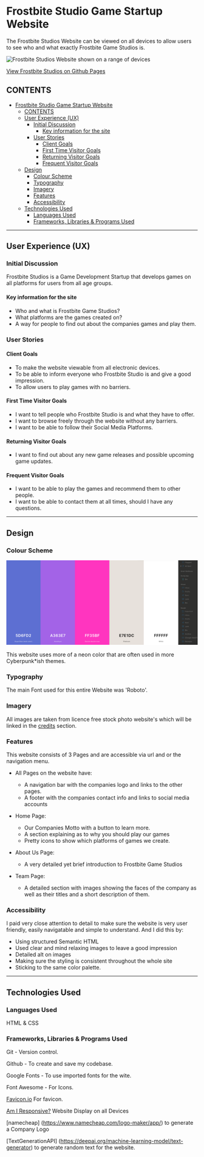 # Frostbite Studio Game Startup Website

The Frostbite Studios Website can be viewed on all devices to allow users to see who and what exactly Frostbite Game Studios is.

![Frostbite Studios Website shown on a range of devices](assets/images/frostbite*studios*site.jpg)

[View Frostbite Studios on Github Pages]()

## CONTENTS

- [Frostbite Studio Game Startup Website](#frostbite-studio-game-startup-website)
  - [CONTENTS](#contents)
  - [User Experience (UX)](#user-experience-ux)
    - [Initial Discussion](#initial-discussion)
      - [Key information for the site](#key-information-for-the-site)
    - [User Stories](#user-stories)
      - [Client Goals](#client-goals)
      - [First Time Visitor Goals](#first-time-visitor-goals)
      - [Returning Visitor Goals](#returning-visitor-goals)
      - [Frequent Visitor Goals](#frequent-visitor-goals)
  - [Design](#design)
    - [Colour Scheme](#colour-scheme)
    - [Typography](#typography)
    - [Imagery](#imagery)
    - [Features](#features)
    - [Accessibility](#accessibility)
  - [Technologies Used](#technologies-used)
    - [Languages Used](#languages-used)
    - [Frameworks, Libraries \& Programs Used](#frameworks-libraries--programs-used)

---

## User Experience (UX)

### Initial Discussion

Frostbite Studios is a Game Development Startup that develops games on all platforms for users from all age groups.

#### Key information for the site

- Who and what is Frostbite Game Studios?
- What platforms are the games created on?
- A way for people to find out about the companies games and play them.

### User Stories

#### Client Goals

- To make the website viewable from all electronic devices.
- To be able to inform everyone who Frostbite Studio is and give a good impression.
- To allow users to play games with no barriers.

#### First Time Visitor Goals

- I want to tell people who Frostbite Studio is and what they have to offer.
- I want to browse freely through the website without any barriers.
- I want to be able to follow their Social Media Platforms.

#### Returning Visitor Goals

- I want to find out about any new game releases and possible upcoming game updates.

#### Frequent Visitor Goals

- I want to be able to play the games and recommend them to other people.
- I want to be able to contact them at all times, should I have any questions.

---

## Design

### Colour Scheme

![Frostbite Studios Website Colour Palette](docs/palette.jpg)

This website uses more of a neon color that are often used in more Cyberpunk\*ish themes.

### Typography

The main Font used for this entire Website was 'Roboto'.

### Imagery

All images are taken from licence free stock photo website's which will be linked in the [credits](#Credits) section.

### Features

This website consists of 3 Pages and are accessible via url and or the navigation menu.

- All Pages on the website have:

  - A navigation bar with the companies logo and links to the other pages.
  - A footer with the companies contact info and links to social media accounts

- Home Page:

  - Our Companies Motto with a button to learn more.
  - A section explaining as to why you should play our games
  - Pretty icons to show which platforms of games we create.

- About Us Page:

  - A very detailed yet brief introduction to Frostbite Game Studios

- Team Page:
  - A detailed section with images showing the faces of the company as well as their titles and a short description of them.

### Accessibility

I paid very close attention to detail to make sure the website is very user friendly, easily navigatable and simple to understand. And I did this by:

- Using structured Semantic HTML
- Used clear and mind relaxing images to leave a good impression
- Detailed alt on images
- Making sure the styling is consistent throughout the whole site
- Sticking to the same color palette.

---

## Technologies Used

### Languages Used

HTML & CSS

### Frameworks, Libraries & Programs Used

Git - Version control.

Github - To create and save my codebase.

Google Fonts - To use imported fonts for the wite.

Font Awesome - For Icons.

[Favicon.io](https://favicon.io/) For favicon.

[Am I Responsive?](http://ami.responsivedesign.is/) Website Display on all Devices

[namecheap] (https://www.namecheap.com/logo-maker/app/) to generate a Company Logo

[TextGenerationAPI] (https://deepai.org/machine-learning-model/text-generator) to generate random text for the website.
